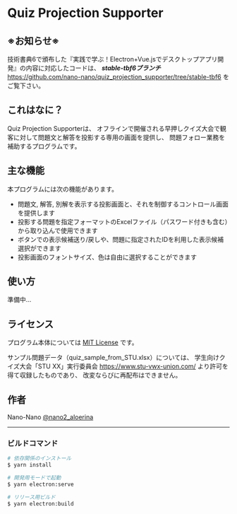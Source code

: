 # Quiz Projection Supporter


## ※お知らせ※

技術書典6で頒布した『実践で学ぶ！Electron+Vue.jsでデスクトップアプリ開発』の内容に対応したコードは、
***stable-tbf6ブランチ*** https://github.com/nano-nano/quiz_projection_supporter/tree/stable-tbf6 をご覧下さい。


## これはなに？

Quiz Projection Supporterは、
オフラインで開催される早押しクイズ大会で観客に対して問題文と解答を投影する専用の画面を提供し、
問題フォロー業務を補助するプログラムです。

## 主な機能

本プログラムには次の機能があります。

 - 問題文, 解答, 別解を表示する投影画面と、それを制御するコントロール画面を提供します
 - 投影する問題を指定フォーマットのExcelファイル（パスワード付きも含む）から取り込んで使用できます
 - ボタンでの表示候補送り/戻しや、問題に指定されたIDを利用した表示候補選択ができます
 - 投影画面のフォントサイズ、色は自由に選択することができます

## 使い方

準備中...

## ライセンス

プログラム本体については [MIT License](https://github.com/tcnksm/tool/blob/master/LICENCE) です。

サンプル問題データ（quiz_sample_from_STU.xlsx）については、
学生向けクイズ大会「STU XX」実行委員会 https://www.stu-vwx-union.com/ より許可を得て収録したものであり、
改変ならびに再配布はできません。

## 作者

Nano-Nano
[@nano2_aloerina](https://twitter.com/nano2_aloerina)

---

### ビルドコマンド

``` bash
# 依存関係のインストール
$ yarn install

# 開発用モードで起動
$ yarn electron:serve

# リリース用ビルド
$ yarn electron:build

```